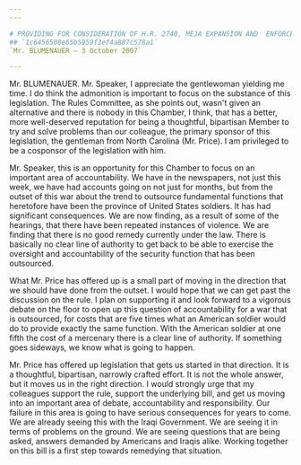 ```yaml
---
---

# PROVIDING FOR CONSIDERATION OF H.R. 2740, MEJA EXPANSION AND  ENFORCEMENT ACT OF 2007
## `1c6456508e65b5959f3ef4a887c578a1`
`Mr. BLUMENAUER — 3 October 2007`

---
```



Mr. BLUMENAUER. Mr. Speaker, I appreciate the gentlewoman yielding me 
time. I do think the admonition is important to focus on the substance 
of this legislation. The Rules Committee, as she points out, wasn't 
given an alternative and there is nobody in this Chamber, I think, that 
has a better, more well-deserved reputation for being a thoughtful, 
bipartisan Member to try and solve problems than our colleague, the 
primary sponsor of this legislation, the gentleman from North Carolina 
(Mr. Price). I am privileged to be a cosponsor of the legislation with 
him.

Mr. Speaker, this is an opportunity for this Chamber to focus on an 
important area of accountability. We have in the newspapers, not just 
this week, we have had accounts going on not just for months, but from 
the outset of this war about the trend to outsource fundamental 
functions that heretofore have been the province of United States 
soldiers. It has had significant consequences. We are now finding, as a 
result of some of the hearings, that there have been repeated instances 
of violence. We are finding that there is no good remedy currently 
under the law. There is basically no clear line of authority to get 
back to be able to exercise the oversight and accountability of the 
security function that has been outsourced.

What Mr. Price has offered up is a small part of moving in the 
direction that we should have done from the outset. I would hope that 
we can get past the discussion on the rule. I plan on supporting it and 
look forward to a vigorous debate on the floor to open up this question 
of accountability for a war that is outsourced, for costs that are five 
times what an American soldier would do to provide exactly the same 
function. With the American soldier at one fifth the cost of a 
mercenary there is a clear line of authority. If something goes 
sideways, we know what is going to happen.

Mr. Price has offered up legislation that gets us started in that 
direction. It is a thoughtful, bipartisan, narrowly crafted effort. It 
is not the whole answer, but it moves us in the right direction. I 
would strongly urge that my colleagues support the rule, support the 
underlying bill, and get us moving into an important area of debate, 
accountability and responsibility. Our failure in this area is going to 
have serious consequences for years to come. We are already seeing this 
with the Iraqi Government. We are seeing it in terms of problems on the 
ground. We are seeing questions that are being asked, answers demanded 
by Americans and Iraqis alike. Working together on this bill is a first 
step towards remedying that situation.
